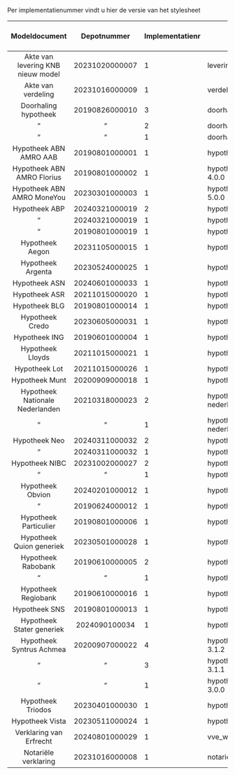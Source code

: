 Per implementatienummer vindt u hier de versie van het stylesheet

Modeldocument|Depotnummer|Implementatienr|Versie stylesheet|Geldig tot en met|Beta
:---:|:---:|---|---|:---:|:---:
Akte van levering KNB nieuw model|20231020000007|1|levering-8.0.0
Akte van verdeling|20231016000009|1|verdeling-5.0.0
Doorhaling hypotheek|20190826000010|3|doorhaling_hypotheek-3.1.1
 “ | “ |2|doorhaling_hypotheek-3.1.0
 “ | “ |1|doorhaling_hypotheek-3.0.0
Hypotheek ABN AMRO AAB|20190801000001|1|hypotheek_abn_amro_aab-4.0.0
Hypotheek ABN AMRO Florius|20190801000002|1|hypotheek_abn_amro_florius-4.0.0
Hypotheek ABN AMRO MoneYou|20230301000003|1|hypotheek_abn_amro_moneyou-5.0.0 
Hypotheek ABP|20240321000019|2|hypotheek_abp-2.0.1
 “ |20240321000019|1|hypotheek_abp-2.0.0
 “ |20190801000019|1|hypotheek_abp-1.0.0
Hypotheek Aegon|20231105000015|1|hypotheek_aegon-6.0.0
Hypotheek Argenta|20230524000025|1|hypotheek_argenta-3.0 
Hypotheek ASN|20240601000033|1|hypotheek_asn-1.0.0
Hypotheek ASR|20211015000020|1|hypotheek_asr-4.0.0 
Hypotheek BLG|20190801000014|1|hypotheek_blg-3.0.0
Hypotheek Credo|20230605000031|1|hypotheek_credo-1.0.0
Hypotheek ING|20190601000004|1|hypotheek_ing-4.0.0
Hypotheek Lloyds|20211015000021|1|hypotheek_lloyds-2.0.0
Hypotheek Lot|20211015000026|1|hypotheek_lot-2.0.0
Hypotheek Munt|20200909000018|1|hypotheek_munt-3.0
Hypotheek Nationale Nederlanden|20210318000023|2|hypotheek_nationale-nederlanden-2.1.0
 “ | “ |1|hypotheek_nationale-nederlanden-2.0.0
Hypotheek Neo|20240311000032|2|hypotheek_neo-1.0.1
 “ |20240311000032|1|hypotheek_neo-1.0.0
Hypotheek NIBC|20231002000027|2|hypotheek_nibc-3.0.1
 “ | “ |1|hypotheek_nibc-3.0.0
Hypotheek Obvion|20240201000012|1|hypotheek_obvion-5.0.0
 “ |20190624000012|1|hypotheek_obvion-4.0.0
Hypotheek Particulier|20190801000006|1|hypotheek_particulier-3.0.0
Hypotheek Quion generiek|20230501000028|1|hypotheek_quion_generiek-2.0
Hypotheek Rabobank|20190610000005|2|hypotheek_rabobank-5.0.1
 “ | “ |1|hypotheek_rabobank-5.0.0
Hypotheek Regiobank|20190610000016|1|hypotheek_regiobank-3.0.0
Hypotheek SNS|20190801000013|1|hypotheek_sns-2.5.0
Hypotheek Stater generiek|2024090100034|1|hypotheek_stater-1.0
Hypotheek Syntrus Achmea|20200907000022|4|hypotheek_syntrus_achmea-3.1.2
 “ | “ |3|hypotheek_syntrus_achmea-3.1.1
 “ | “ |1|hypotheek_syntrus_achmea-3.0.0
Hypotheek Triodos|20230401000030|1|hypotheek_triodos-1.0.0
Hypotheek Vista|20230511000024|1|hypotheek_vista-3.0.0 
Verklaring van Erfrecht|20240801000029|1|vve_wettelijkeverdeling-2.0
Notariële verklaring|20231016000008|1|notariele_verklaring-4.0.0